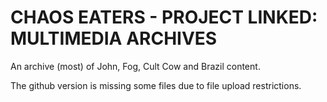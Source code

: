 # CHAOS EATERS - PROJECT LINKED: MULTIMEDIA ARCHIVES
An archive (most) of John, Fog, Cult Cow and Brazil content.


The github version is missing some files due to file upload restrictions.
